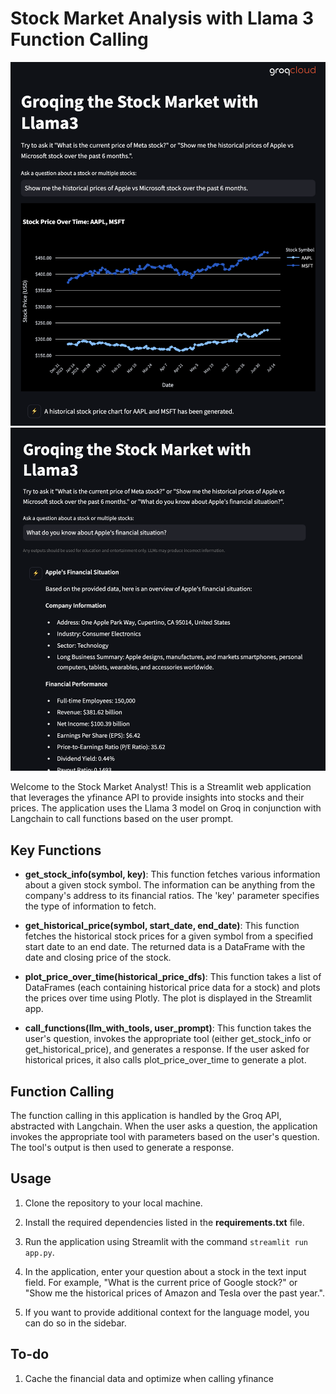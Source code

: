 # Stock Market Analysis with Llama 3 Function Calling

![Demo Image](/demo_image.png)
![Demo Image 2](/demo_image_2.png)

Welcome to the Stock Market Analyst! This is a Streamlit web application that leverages the yfinance API to provide insights into stocks and their prices. The application uses the Llama 3 model on Groq in conjunction with Langchain to call functions based on the user prompt.

## Key Functions

- **get_stock_info(symbol, key)**: This function fetches various information about a given stock symbol. The information can be anything from the company's address to its financial ratios. The 'key' parameter specifies the type of information to fetch.

- **get_historical_price(symbol, start_date, end_date)**: This function fetches the historical stock prices for a given symbol from a specified start date to an end date. The returned data is a DataFrame with the date and closing price of the stock.

- **plot_price_over_time(historical_price_dfs)**: This function takes a list of DataFrames (each containing historical price data for a stock) and plots the prices over time using Plotly. The plot is displayed in the Streamlit app.

- **call_functions(llm_with_tools, user_prompt)**: This function takes the user's question, invokes the appropriate tool (either get_stock_info or get_historical_price), and generates a response. If the user asked for historical prices, it also calls plot_price_over_time to generate a plot.

## Function Calling

The function calling in this application is handled by the Groq API, abstracted with Langchain. When the user asks a question, the application invokes the appropriate tool with parameters based on the user's question. The tool's output is then used to generate a response.

## Usage

1. Clone the repository to your local machine.

2. Install the required dependencies listed in the **requirements.txt** file.

3. Run the application using Streamlit with the command `streamlit run app.py`.

4. In the application, enter your question about a stock in the text input field. For example, "What is the current price of Google stock?" or "Show me the historical prices of Amazon and Tesla over the past year.".

5. If you want to provide additional context for the language model, you can do so in the sidebar.


## To-do

1. Cache the financial data and optimize when calling yfinance